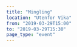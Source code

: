 ```yaml
---
title: "Mingling"
location: "Utenfor Vika"
from: "2019-03-29T15:00"
to: "2019-03-29T15:30"
page_type: "event"
---
```

